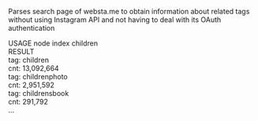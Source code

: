 Parses search page of websta.me to obtain information about related tags without using Instagram API and not having to deal with its OAuth authentication  

USAGE node index children    
RESULT  
tag: children  
cnt: 13,092,664  
tag: childrenphoto  
cnt: 2,951,592  
tag: childrensbook  
cnt: 291,792  
...
